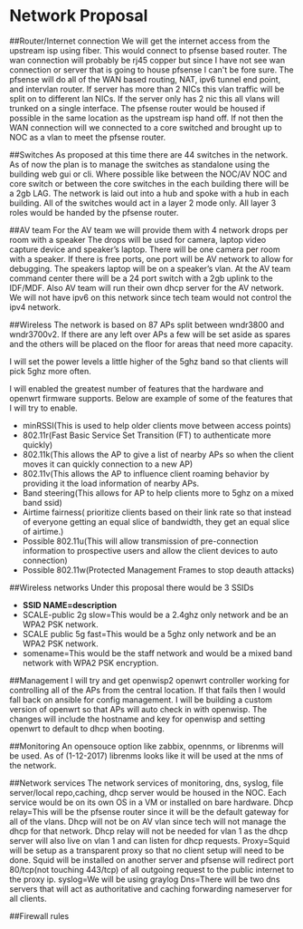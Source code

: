 # Network Proposal
##Router/Internet connection
We will get the internet access from the upstream isp using fiber. This would connect to pfsense based router. The wan connection will probably be rj45 copper but since I have not see wan connection or server that is going to house pfsense I can't be fore sure. The pfsense will do all of the WAN based routing, NAT, ipv6 tunnel end point, and intervlan router. If server has more than 2 NICs this vlan traffic will be split on to different lan NICs. If the server only has 2 nic this all vlans will trunked on a single interface. The pfsense router would be housed if possible in the same location as the upstream isp hand off. If not then the WAN connection will we connected to a core switched and brought up to NOC as a vlan to meet the pfsense router.


##Switches
As proposed at this time there are 44 switches in the network. As of now the plan is to manage the switches as standalone using the building web gui or cli. Where possible like between the NOC/AV NOC and core switch or between the core switches in the each building there will be a 2gb LAG. The network is laid out into a hub and spoke with a hub in each building.  All of the switches would act in a layer 2 mode only. All layer 3 roles would be handed by the pfsense router.


##AV team
For the AV team we will provide them with 4 network drops per room with a speaker  The drops will be used for camera, laptop video capture device and speaker’s laptop. There will be one camera per room with a speaker. If there is free ports, one port will be AV network to allow for debugging. The speakers laptop will be on a speaker’s vlan. At the AV team command center there will be a 24 port switch with a 2gb uplink to the IDF/MDF. Also AV team will run their own dhcp server for the AV  network. We will not have ipv6 on this network since tech team would not control the ipv4 network.


##Wireless
The network is based on 87 APs split between wndr3800 and wndr3700v2. If there are any left over APs a few will be set aside as spares and the others will be placed on the floor for areas that need more capacity. 

I will set the power levels a little higher of the 5ghz band so that clients will pick 5ghz more often. 

I will enabled the greatest number of features that the hardware and openwrt firmware supports. Below are example of some of the features that I will try to enable.
- minRSSI(This is used to help older clients move between access points)
- 802.11r(Fast Basic Service Set Transition (FT) to authenticate more quickly)
- 802.11k(This allows the AP to give a list of nearby APs so when the client moves it can quickly connection to a new AP)
- 802.11v(This allows the AP to influence client roaming behavior by providing it the load information of nearby APs.
- Band steering(This allows for AP to help clients more to 5ghz on a mixed band ssid)
- Airtime fairness( prioritize clients based on their link rate so that instead of everyone getting an equal slice of bandwidth, they get an equal slice of airtime.)
- Possible 802.11u(This will allow transmission of pre-connection information to prospective users and allow the client devices to auto connection)
- Possible 802.11w(Protected Management Frames to stop deauth attacks)


##Wireless networks
Under this proposal there would be 3 SSIDs 
- **SSID NAME=description**
- SCALE-public 2g slow=This would be a 2.4ghz only network and be an WPA2 PSK network.
- SCALE public 5g fast=This would be a 5ghz only network and be an WPA2 PSK network.
- somename=This would be the staff network and would be a mixed band network with WPA2 PSK encryption.


##Management
I will try and get  openwisp2 openwrt controller working for controlling all of the APs from the central location.  If that fails then I would fall back on  ansible for config management. I will be building a custom version of openwrt so that APs will auto check in with openwisp. The changes will include the hostname and key for openwisp and setting openwrt to default to dhcp when booting.


##Monitoring
An opensouce option like zabbix, opennms, or librenms will be used. As of (1-12-2017) librenms looks like it will be used at the nms of the network.


##Network services
The network services of monitoring, dns, syslog, file server/local repo,caching, dhcp server would be housed in the NOC. Each service would be on its own OS in a VM or installed on bare hardware. 
Dhcp relay=This will be the pfsense router since it will be the default gateway for all of the vlans. Dhcp will not be on AV vlan since tech will not manage the dhcp for that network. Dhcp relay will not be needed for vlan 1 as the dhcp server will also live on vlan 1 and can listen for dhcp requests.
Proxy=Squid will be setup as a transparent proxy so that no client setup will need to be done. Squid will be installed on another server and pfsense will redirect port 80/tcp(not touching 443/tcp) of all outgoing request to the public internet to the proxy ip. 
syslog=We will be using graylog
Dns=There will be two dns servers that will act as authoritative and caching forwarding nameserver for all clients.


##Firewall rules






